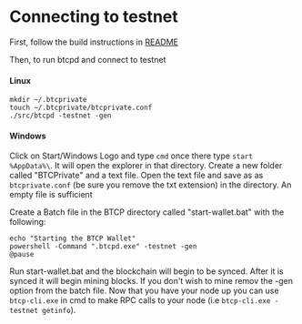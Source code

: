Connecting to testnet
==========================================================

First, follow the build instructions in [README](/README.md)

Then, to run btcpd and connect to testnet

#### Linux
```
mkdir ~/.btcprivate
touch ~/.btcprivate/btcprivate.conf
./src/btcpd -testnet -gen
```

#### Windows
Click on Start/Windows Logo and type `cmd` once there type `start %AppData%\`. It will open the explorer in that directory. Create a new folder called "BTCPrivate" and a text file. Open the text file and save as as `btcprivate.conf` (be sure you remove the txt extension) in the directory. An empty file is sufficient

Create a Batch file in the BTCP directory called "start-wallet.bat" with the following:

```
echo "Starting the BTCP Wallet"
powershell -Command ".btcpd.exe" -testnet -gen
@pause
```

Run start-wallet.bat and the blockchain will begin to be synced. After it is synced it will begin mining blocks. If you don't wish to mine remov the -gen option from the batch file.
Now that you have your node up you can use `btcp-cli.exe` in cmd to make RPC calls to your node (i.e `btcp-cli.exe -testnet getinfo`).
